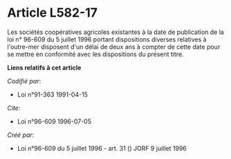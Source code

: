 # Article L582-17

Les sociétés coopératives agricoles existantes à la date de publication de la loi n° 96-609 du 5 juillet 1996 portant
dispositions diverses relatives à l'outre-mer disposent d'un délai de deux ans à compter de cette date pour se mettre en
conformité avec les dispositions du présent titre.

**Liens relatifs à cet article**

_Codifié par_:

  - Loi n°91-363 1991-04-15

_Cite_:

  - Loi n°96-609 1996-07-05

_Créé par_:

  - Loi n°96-609 du 5 juillet 1996 - art. 31 () JORF 9 juillet 1996
